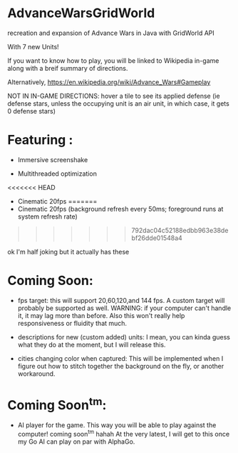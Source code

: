 # AdvanceWarsGridWorld
recreation and expansion of Advance Wars in Java with GridWorld API

With 7 new Units!

If you want to know how to play, you will be linked to Wikipedia in-game along with a breif summary of directions. 

Alternatively, https://en.wikipedia.org/wiki/Advance_Wars#Gameplay

NOT IN IN-GAME DIRECTIONS: hover a tile to see its applied defense (ie defense stars, unless the occupying unit is an air unit, in which case, it gets 0 defense stars)

# Featuring :

 - Immersive screenshake
 
 - Multithreaded optimization
 
<<<<<<< HEAD
 - Cinematic 20fps
=======
 - Cinematic 20fps (background refresh every 50ms; foreground runs at system refresh rate)
>>>>>>> 792dac04c52188edbb963e38debf26dde01548a4
 
ok I'm half joking but it actually has these

# Coming Soon:

 - fps target: this will support 20,60,120,and 144 fps. A custom target will probably be supported as well. WARNING: if your computer can't handle it, it may lag more than before. Also this won't really help responsiveness or fluidity that much.
 
 - descriptions for new (custom added) units: I mean, you can kinda guess what they do at the moment, but I will release this.
 
 - cities changing color when captured: This will be implemented when I figure out how to stitch together the background on the fly, or another workaround.
 
 # Coming Soon<sup>tm</sup>:
 
 - AI player for the game. This way you will be able to play against the computer! coming soon<sup>tm</sup> hahah At the very latest, I will get to this once my Go AI can play on par with AlphaGo.
 
